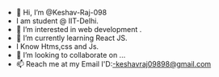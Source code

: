 - 👋 Hi, I’m @Keshav-Raj-098
- I am student @ IIT-Delhi.
- 👀 I’m interested in web development .
- 🌱 I’m currently learning React JS.
- I Know Htms,css and Js.
- 💞️ I’m looking to collaborate on ...
- 📫 Reach me at my Email I'D:-keshavraj09898@gmail.com
  
<!---
Keshav-Raj-098/Keshav-Raj-098 is a ✨ special ✨ repository because its `README.md` (this file) appears on your GitHub profile.
You can click the Preview link to take a look at your changes.
--->
